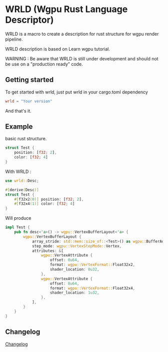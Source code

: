 # WRLD (Wgpu Rust Language Descriptor)

WRLD is a macro to create a description for rust structure for wgpu render pipeline.

WRLD description is based on Learn wgpu tutorial.

WARNING : Be aware that WRLD is still under development and should not be use on a "production ready" code.

## Getting started

To get started with wrld, just put wrld in your cargo.toml dependency
```toml
wrld = "Your version"
```
And that's it.

## Example

basic rust structure.
```rust
struct Test {
    position: [f32; 2],
    color: [f32; 4]
}
```
With WRLD : 
```rust
use wrld::Desc;

#[derive(Desc)]
struct Test {
    #[f32x2(0)] position: [f32; 2],
    #[f32x4(1)] color: [f32; 4]
}
```
Will produce
```rust
impl Test {
    pub fn desc<'a>() -> wgpu::VertexBufferLayout<'a> {
        wgpu::VertexBufferLayout {
            array_stride: std::mem::size_of::<Test>() as wgpu::BufferAddress,
            step_mode: wgpu::VertexStepMode::Vertex,
            attributes: &[
                wgpu::VertexAttribute {
                    offset: 0u64,
                    format: wgpu::VertexFormat::Float32x2,
                    shader_location: 0u32,
                },
                wgpu::VertexAttribute {
                    offset: 8u64,
                    format: wgpu::VertexFormat::Float32x4,
                    shader_location: 1u32,
                },
            ],
        }
    }
}
```

## Changelog

[Changelog](CHANGELOG.md)